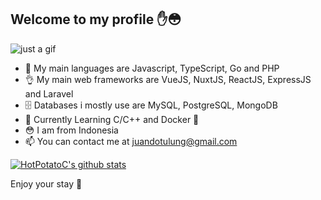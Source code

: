 ## Welcome to my profile ✋😳

![just a gif](https://media1.tenor.com/images/5b58fdfcffa361c9eaadae3d17ea9f0e/tenor.gif)

- 👀 My main languages are Javascript, TypeScript, Go and PHP
- 👌 My main web frameworks are VueJS, NuxtJS, ReactJS, ExpressJS and Laravel
- 🗄 Databases i mostly use are MySQL, PostgreSQL, MongoDB
- 🚀 Currently Learning C/C++ and Docker 🐳
- 😳 I am from Indonesia
- 📫 You can contact me at juandotulung@gmail.com

[![HotPotatoC's github stats](https://github-readme-stats.vercel.app/api?username=HotPotatoC&show_icons=true&title_color=de3aff&icon_color=de3aff&text_color=718096&bg_color=0e0e10)](https://github.com/anuraghazra/github-readme-stats)

Enjoy your stay 🙂
